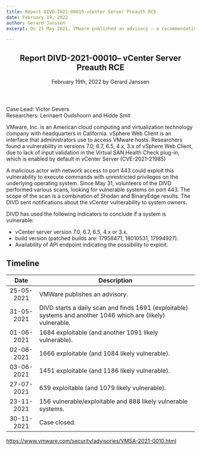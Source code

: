 ```yaml
---
title: Report DIVD-2021-00010-vCenter Server Preauth RCE
date: February 19, 2022
author: Gerard Janssen
excerpt: On 25 May 2021, VMware published an advisory – a recommendation – to install updates for the vSphere Web Client. 

---
```


<header>
    <h2>Report DIVD-2021-00010– vCenter Server Preauth RCE</h2>
    <span>February 19th, 2022 by Gerard Janssen</span>
</header>
Case Lead: Victor Gevers<br>
Researchers: Lennaert Oudshoorn and Hidde Smit

VMware, Inc. is an American cloud computing and virtualization technology company with headquarters in California. vSphere Web Client is an interface that administrators use to access VMware hosts.
Researchers found a vulnerability in versions  7.0, 6.7, 6.5, 4.x, 3.x of vSphere Web Client, due to lack of input validation in the Virtual SAN Health Check plug-in, which is enabled by default in vCenter Server (CVE-2021-21985)

A malicious actor with network access to port 443 could exploit this vulnerability to execute commands with unrestricted privileges on the underlying operating system. Since May 31, volunteers of the DIVD performed various scans, looking for vulnerable systems on port 443. The scope of the scan is a combination of Shodan and BinaryEdge results. The DIVD sent notifications about the vCenter vulnerability to system owners. 

DIVD has used the following indicators to conclude if a system is vulnerable:<br>
* vCenter server version 7.0, 6.7, 6.5, 4.x or 3.x.
* build version (patched builds are: 17958471, 18010531, 17994927).
* Availability of API endpoint indicating the possibility to exploit.


## Timeline

| Date  | Description |
|:-----:|-------------|
| 25-05-2021 | VMWare publishes an advisory. |
| 31-05-2021 | DIVD starts a daily scan and  finds 1691 (exploitable) systems and another 1046 which are (likely) vulnerable. |
| 01-06-2021 | 1684 exploitable (and another 1091 likely vulnerable).  |
| 02-06-2021 | 1666 exploitable (and 1084 likely vulnerable). |
| 03-06-2021 | 1451 exploitable (and 1186 likely vulnerable). |
| 27-07-2021 | 639 exploitable (and 1079 likely vulnerable). |
| 23-11-2021 | 156 vulnerable/exploitable and 888 likely vulnerable systems. |
| 30-11-2021 | Case closed. |

https://www.vmware.com/security/advisories/VMSA-2021-0010.html
